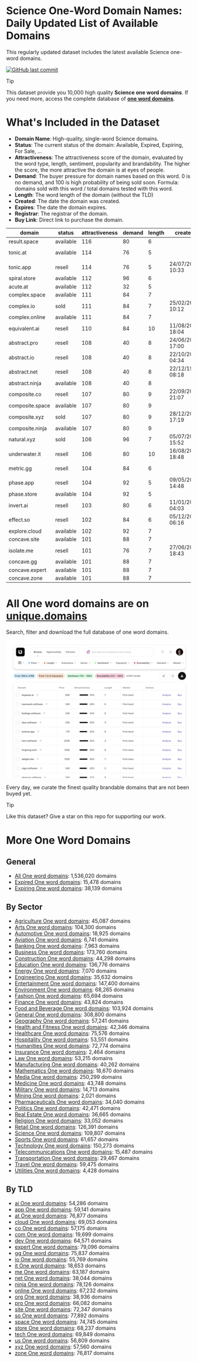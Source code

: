 
# **Science One-Word Domain Names**: Daily Updated List of Available Domains

This regularly updated dataset includes the latest available Science one-word domains.

[![GitHub last commit](https://img.shields.io/github/last-commit/UniqueDomains/science-oneword-domains.svg?style=flat)]() 

> [!TIP]
> This dataset provide you 10,000 high quality **Science one word domains**.
> If you need more, access the complete database of **[one word domains](https://unique.domains?utm_source=github&utm_medium=dataset&utm_campaign=Science&utm_content=description.top)**.

# What's Included in the Dataset

- **Domain Name**: High-quality, single-word Science domains.
- **Status**: The current status of the domain: Available, Expired, Expiring, For Sale, ...
- **Attractiveness**: The attractiveness score of the domain, evaluated by the word type, length, sentiment, popularity and brandability. The higher the score, the more attractive the domain is at eyes of people.
- **Demand**: The buyer pressure for domain names based on this word. 0 is no demand, and 100 is high probability of being sold soon. Formula: domains sold with this word / total domains tested with this word.
- **Length**: The word length of the domain (without the TLD)
- **Created**: The date the domain was created.
- **Expires**: The date the domain expires.
- **Registrar**: The registrar of the domain.
- **Buy Link**: Direct link to purchase the domain.

| domain          | status    | attractiveness | demand | length | created          | expires          | registrar                  | sectors                               |
| --------------- | --------- | -------------- | ------ | ------ | ---------------- | ---------------- | -------------------------- | ------------------------------------- |
| result.space    | available | 116            | 80     | 6      |                  |                  |                            | Business,Media,Science                |
| tonic.at        | available | 114            | 76     | 5      |                  |                  |                            | Health and Fitness,Medicine,Science   |
| tonic.app       | resell    | 114            | 76     | 5      | 24/07/2023 10:33 | 24/07/2026 10:33 | Dynadot LLC.               | Health and Fitness,Medicine,Science   |
| spiral.store    | available | 112            | 96     | 6      |                  |                  |                            | Arts,Engineering,Science              |
| acute.at        | available | 112            | 32     | 5      |                  |                  |                            | Mathematics,Medicine,Science          |
| complex.space   | available | 111            | 84     | 7      |                  |                  |                            | Science,Technology                    |
| complex.io      | sold      | 111            | 84     | 7      | 25/02/2018 10:12 | 25/02/2026 10:12 | humbly, LLC                | Science,Technology                    |
| complex.online  | available | 111            | 84     | 7      |                  |                  |                            | Science,Technology                    |
| equivalent.ai   | resell    | 110            | 84     | 10     | 11/08/2022 18:04 | 11/08/2026 18:04 | NameCheap, Inc.            | Mathematics,Science,Technology        |
| abstract.pro    | resell    | 108            | 40     | 8      | 24/06/2022 17:00 | 24/06/2026 17:00 | Epik LLC                   | Arts,Humanities,Science               |
| abstract.io     | resell    | 108            | 40     | 8      | 22/10/2010 04:34 | 22/10/2025 04:34 | GoDaddy.com, LLC           | Arts,Humanities,Science               |
| abstract.net    | resell    | 108            | 40     | 8      | 22/12/1999 08:18 | 22/12/2025 08:18 | GoDaddy.com, LLC           | Arts,Humanities,Science               |
| abstract.ninja  | available | 108            | 40     | 8      |                  |                  |                            | Arts,Humanities,Science               |
| composite.co    | resell    | 107            | 80     | 9      | 22/09/2011 21:07 | 21/09/2026 23:59 | Dynadot Inc                | Engineering,Science                   |
| composite.space | available | 107            | 80     | 9      |                  |                  |                            | Engineering,Science                   |
| composite.xyz   | sold      | 107            | 80     | 9      | 28/12/2018 17:19 | 28/12/2028 23:59 | Dynadot LLC                | Engineering,Science                   |
| composite.ninja | available | 107            | 80     | 9      |                  |                  |                            | Engineering,Science                   |
| natural.xyz     | sold      | 106            | 96     | 7      | 05/07/2021 15:52 | 05/07/2026 23:59 | Sav.com, LLC               | Environment,Food and Beverage,Science |
| underwater.it   | resell    | 106            | 80     | 10     | 16/08/2011 18:48 | 17/08/2025 00:00 |                            | Environment,Science,Travel            |
| metric.gg       | resell    | 104            | 84     | 6      |                  |                  | 1API (http://www.1api.net) | Business,Science,Technology           |
| phase.app       | resell    | 104            | 92     | 5      | 09/05/2018 14:48 | 09/05/2026 14:48 | Namecheap Inc.             | General,Science,Technology            |
| phase.store     | available | 104            | 92     | 5      |                  |                  |                            | General,Science,Technology            |
| invert.ai       | resell    | 103            | 80     | 6      | 11/01/2019 04:03 | 11/01/2027 04:03 | NameCheap, Inc.            | Engineering,Science,Technology        |
| effect.so       | resell    | 102            | 84     | 6      | 05/12/2023 06:16 | 05/12/2025 06:16 | SOSTEC TECHNOLOGIES_LR     | Business,General,Media,Science        |
| explore.cloud   | available | 102            | 92     | 7      |                  |                  |                            | Media,Science,Travel                  |
| concave.site    | available | 101            | 88     | 7      |                  |                  |                            | Engineering,Mathematics,Science       |
| isolate.me      | resell    | 101            | 76     | 7      | 27/06/2012 18:43 | 27/06/2026 18:43 | Dynadot Inc                | Healthcare,Science,Technology         |
| concave.gg      | available | 101            | 88     | 7      |                  |                  |                            | Engineering,Mathematics,Science       |
| concave.expert  | available | 101            | 88     | 7      |                  |                  |                            | Engineering,Mathematics,Science       |
| concave.zone    | available | 101            | 88     | 7      |                  |                  |                            | Engineering,Mathematics,Science       |

# All One word domains are on [unique.domains](https://unique.domains?utm_source=github&utm_medium=dataset&utm_campaign=Science&utm_content=description.bottom)

Search, filter and download the full database of one word domains.

[![Access the only remaining good domain names, before your competitors.](https://github.com/UniqueDomains/science-oneword-domains/blob/main/unique.domains.jpg?raw=true)](https://unique.domains?utm_source=github&utm_medium=dataset&utm_campaign=Science&utm_content=description.image)

Every day, we curate the finest quality brandable domains that are not been buyed yet.

> [!TIP]
> Like this dataset? Give a star on this repo for supporting our work.

# More One Word Domains

## General

- [All One word domains](https://github.com/UniqueDomains/oneword-domains): 1,536,020 domains
- [Expired One word domains](https://github.com/UniqueDomains/expired-oneword-domains): 15,478 domains
- [Expiring One word domains](https://github.com/UniqueDomains/expiring-oneword-domains): 38,139 domains
## By Sector

- [Agriculture One word domains](https://github.com/UniqueDomains/agriculture-oneword-domains): 45,087 domains
- [Arts One word domains](https://github.com/UniqueDomains/arts-oneword-domains): 104,300 domains
- [Automotive One word domains](https://github.com/UniqueDomains/automotive-oneword-domains): 18,925 domains
- [Aviation One word domains](https://github.com/UniqueDomains/aviation-oneword-domains): 6,741 domains
- [Banking One word domains](https://github.com/UniqueDomains/banking-oneword-domains): 7,963 domains
- [Business One word domains](https://github.com/UniqueDomains/business-oneword-domains): 173,760 domains
- [Construction One word domains](https://github.com/UniqueDomains/construction-oneword-domains): 44,298 domains
- [Education One word domains](https://github.com/UniqueDomains/education-oneword-domains): 136,776 domains
- [Energy One word domains](https://github.com/UniqueDomains/energy-oneword-domains): 7,070 domains
- [Engineering One word domains](https://github.com/UniqueDomains/engineering-oneword-domains): 35,632 domains
- [Entertainment One word domains](https://github.com/UniqueDomains/entertainment-oneword-domains): 147,400 domains
- [Environment One word domains](https://github.com/UniqueDomains/environment-oneword-domains): 68,265 domains
- [Fashion One word domains](https://github.com/UniqueDomains/fashion-oneword-domains): 65,694 domains
- [Finance One word domains](https://github.com/UniqueDomains/finance-oneword-domains): 43,824 domains
- [Food and Beverage One word domains](https://github.com/UniqueDomains/food-and-beverage-oneword-domains): 103,924 domains
- [General One word domains](https://github.com/UniqueDomains/general-oneword-domains): 308,800 domains
- [Geography One word domains](https://github.com/UniqueDomains/geography-oneword-domains): 57,241 domains
- [Health and Fitness One word domains](https://github.com/UniqueDomains/health-and-fitness-oneword-domains): 42,346 domains
- [Healthcare One word domains](https://github.com/UniqueDomains/healthcare-oneword-domains): 75,576 domains
- [Hospitality One word domains](https://github.com/UniqueDomains/hospitality-oneword-domains): 53,551 domains
- [Humanities One word domains](https://github.com/UniqueDomains/humanities-oneword-domains): 72,774 domains
- [Insurance One word domains](https://github.com/UniqueDomains/insurance-oneword-domains): 2,464 domains
- [Law One word domains](https://github.com/UniqueDomains/law-oneword-domains): 53,215 domains
- [Manufacturing One word domains](https://github.com/UniqueDomains/manufacturing-oneword-domains): 40,262 domains
- [Mathematics One word domains](https://github.com/UniqueDomains/mathematics-oneword-domains): 18,670 domains
- [Media One word domains](https://github.com/UniqueDomains/media-oneword-domains): 250,299 domains
- [Medicine One word domains](https://github.com/UniqueDomains/medicine-oneword-domains): 43,748 domains
- [Military One word domains](https://github.com/UniqueDomains/military-oneword-domains): 14,713 domains
- [Mining One word domains](https://github.com/UniqueDomains/mining-oneword-domains): 2,021 domains
- [Pharmaceuticals One word domains](https://github.com/UniqueDomains/pharmaceuticals-oneword-domains): 34,040 domains
- [Politics One word domains](https://github.com/UniqueDomains/politics-oneword-domains): 42,471 domains
- [Real Estate One word domains](https://github.com/UniqueDomains/real-estate-oneword-domains): 36,665 domains
- [Religion One word domains](https://github.com/UniqueDomains/religion-oneword-domains): 33,052 domains
- [Retail One word domains](https://github.com/UniqueDomains/retail-oneword-domains): 126,391 domains
- [Science One word domains](https://github.com/UniqueDomains/science-oneword-domains): 109,807 domains
- [Sports One word domains](https://github.com/UniqueDomains/sports-oneword-domains): 61,657 domains
- [Technology One word domains](https://github.com/UniqueDomains/technology-oneword-domains): 150,273 domains
- [Telecommunications One word domains](https://github.com/UniqueDomains/telecommunications-oneword-domains): 15,487 domains
- [Transportation One word domains](https://github.com/UniqueDomains/transportation-oneword-domains): 29,467 domains
- [Travel One word domains](https://github.com/UniqueDomains/travel-oneword-domains): 59,475 domains
- [Utilities One word domains](https://github.com/UniqueDomains/utilities-oneword-domains): 4,428 domains
## By TLD

- [ai One word domains](https://github.com/UniqueDomains/ai-oneword-domains): 54,286 domains
- [app One word domains](https://github.com/UniqueDomains/app-oneword-domains): 59,141 domains
- [at One word domains](https://github.com/UniqueDomains/at-oneword-domains): 76,877 domains
- [cloud One word domains](https://github.com/UniqueDomains/cloud-oneword-domains): 69,053 domains
- [co One word domains](https://github.com/UniqueDomains/co-oneword-domains): 57,175 domains
- [com One word domains](https://github.com/UniqueDomains/com-oneword-domains): 19,699 domains
- [dev One word domains](https://github.com/UniqueDomains/dev-oneword-domains): 64,571 domains
- [expert One word domains](https://github.com/UniqueDomains/expert-oneword-domains): 79,096 domains
- [gg One word domains](https://github.com/UniqueDomains/gg-oneword-domains): 75,837 domains
- [io One word domains](https://github.com/UniqueDomains/io-oneword-domains): 55,769 domains
- [it One word domains](https://github.com/UniqueDomains/it-oneword-domains): 18,653 domains
- [me One word domains](https://github.com/UniqueDomains/me-oneword-domains): 63,187 domains
- [net One word domains](https://github.com/UniqueDomains/net-oneword-domains): 38,044 domains
- [ninja One word domains](https://github.com/UniqueDomains/ninja-oneword-domains): 78,126 domains
- [online One word domains](https://github.com/UniqueDomains/online-oneword-domains): 67,232 domains
- [org One word domains](https://github.com/UniqueDomains/org-oneword-domains): 38,936 domains
- [pro One word domains](https://github.com/UniqueDomains/pro-oneword-domains): 66,082 domains
- [site One word domains](https://github.com/UniqueDomains/site-oneword-domains): 72,347 domains
- [so One word domains](https://github.com/UniqueDomains/so-oneword-domains): 77,892 domains
- [space One word domains](https://github.com/UniqueDomains/space-oneword-domains): 74,745 domains
- [store One word domains](https://github.com/UniqueDomains/store-oneword-domains): 68,237 domains
- [tech One word domains](https://github.com/UniqueDomains/tech-oneword-domains): 69,849 domains
- [us One word domains](https://github.com/UniqueDomains/us-oneword-domains): 56,809 domains
- [xyz One word domains](https://github.com/UniqueDomains/xyz-oneword-domains): 57,560 domains
- [zone One word domains](https://github.com/UniqueDomains/zone-oneword-domains): 76,817 domains
        